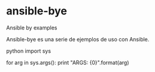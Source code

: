 # ansible-bye
Ansible by examples

Ansible-bye es una serie de ejemplos de uso con Ansible.

python
import sys

for arg in sys.args():
print "ARGS: {0}".format(arg)
